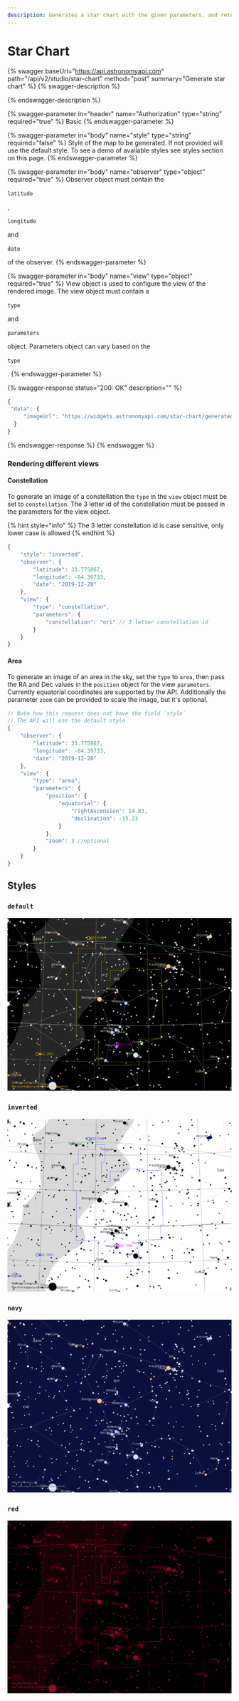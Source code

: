 ```yaml
---
description: Generates a star chart with the given parameters, and returns the url
---
```


# Star Chart

{% swagger baseUrl="https://api.astronomyapi.com" path="/api/v2/studio/star-chart" method="post" summary="Generate star chart" %}
{% swagger-description %}

{% endswagger-description %}

{% swagger-parameter in="header" name="Authorization" type="string" required="true" %}
Basic <hash>
{% endswagger-parameter %}

{% swagger-parameter in="body" name="style" type="string" required="false" %}
Style of the map to be generated. If not provided will use the default style. To see a demo of available styles see styles section on this page. 
{% endswagger-parameter %}

{% swagger-parameter in="body" name="observer" type="object" required="true" %}
Observer object must contain the 

`latitude`

, 

`longitude`

 and 

`date`

 of the observer.
{% endswagger-parameter %}

{% swagger-parameter in="body" name="view" type="object" required="true" %}
View object is used to configure the view of the rendered image. The view object must contain a 

`type`

 and 

`parameters`

 object. Parameters object can vary based on the 

`type`

.
{% endswagger-parameter %}

{% swagger-response status="200: OK" description="" %}
```typescript
{
 "data": {
     "imageUrl": "https://widgets.astronomyapi.com/star-chart/generated/1234567890.png"
  }
}
```
{% endswagger-response %}
{% endswagger %}

### Rendering different views

#### Constellation

To generate an image of a constellation the `type` in the `view` object must be set to `constellation`. The 3 letter id of the constellation must be passed in the parameters for the view object.

{% hint style="info" %}
The 3 letter constellation id is case sensitive, only lower case is allowed
{% endhint %}

```typescript
{
    "style": "inverted",
    "observer": {
        "latitude": 33.775867,
        "longitude": -84.39733,
        "date": "2019-12-20"
    },
    "view": {
        "type": "constellation",
        "parameters": {
            "constellation": "ori" // 3 letter constellation id
        }
    }
}
```

#### Area

To generate an image of an area in the sky, set the `type` to `area`, then pass the RA and Dec values in the `position` object for the view `parameters`. Currently equatorial coordinates are supported by the API. Additionally the parameter `zoom` can be provided to scale the image, but it's optional.

```typescript
// Note how this request does not have the field `style` 
// The API will use the default style
{
    "observer": {
        "latitude": 33.775867,
        "longitude": -84.39733,
        "date": "2019-12-20"
    },
    "view": {
        "type": "area",
        "parameters": {
            "position": {
                "equatorial": {
                    "rightAscension": 14.83,
                    "declination": -15.23
                }
            },
            "zoom": 3 //optional
        }
    }
}
```

## Styles

### `default`

![](../../.gitbook/assets/a458456e6535de44ec8cf5fc78e54230efd961319d1e04615235585de53a4c98.png)

### `inverted`

![](../../.gitbook/assets/d11505ad53287e9bbb36be2f059b09fa3e0b765408e2df6659bb8e37957668db.png)

### `navy`

![](../../.gitbook/assets/b7654698395061f2e6985b49c5f9b4e6a55c5aec350f9919a3e00818c701d199.png)

### `red`

![](../../.gitbook/assets/9094a7b39b3ff6b06cf577ceb8f4c1cac3d2aa25fd07c74cb23f109ff32f5f59.png)

